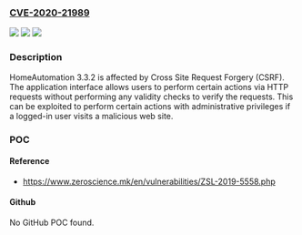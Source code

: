 ### [CVE-2020-21989](https://cve.mitre.org/cgi-bin/cvename.cgi?name=CVE-2020-21989)
![](https://img.shields.io/static/v1?label=Product&message=n%2Fa&color=blue)
![](https://img.shields.io/static/v1?label=Version&message=n%2Fa&color=blue)
![](https://img.shields.io/static/v1?label=Vulnerability&message=n%2Fa&color=brighgreen)

### Description

HomeAutomation 3.3.2 is affected by Cross Site Request Forgery (CSRF). The application interface allows users to perform certain actions via HTTP requests without performing any validity checks to verify the requests. This can be exploited to perform certain actions with administrative privileges if a logged-in user visits a malicious web site.

### POC

#### Reference
- https://www.zeroscience.mk/en/vulnerabilities/ZSL-2019-5558.php

#### Github
No GitHub POC found.

